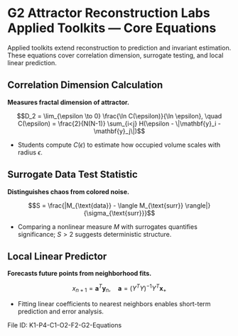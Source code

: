 # G2 Attractor Reconstruction Labs Applied Toolkits — Core Equations

Applied toolkits extend reconstruction to prediction and invariant estimation. These equations cover correlation dimension, surrogate testing, and local linear prediction.

## Correlation Dimension Calculation
**Measures fractal dimension of attractor.**

$$D_2 = \lim_{\epsilon \to 0} \frac{\ln C(\epsilon)}{\ln \epsilon}, \quad C(\epsilon) = \frac{2}{N(N-1)} \sum_{i<j} H(\epsilon - \|\mathbf{y}_i - \mathbf{y}_j\|)$$

- Students compute $C(\epsilon)$ to estimate how occupied volume scales with radius $\epsilon$.

## Surrogate Data Test Statistic
**Distinguishes chaos from colored noise.**

$$S = \frac{|M_{\text{data}} - \langle M_{\text{surr}} \rangle|}{\sigma_{\text{surr}}}$$

- Comparing a nonlinear measure $M$ with surrogates quantifies significance; $S>2$ suggests deterministic structure.

## Local Linear Predictor
**Forecasts future points from neighborhood fits.**

$$x_{n+1} = \mathbf{a}^T \mathbf{y}_n, \quad \mathbf{a} = (Y^T Y)^{-1} Y^T \mathbf{x}_{+}$$

- Fitting linear coefficients to nearest neighbors enables short-term prediction and error analysis.

File ID: K1-P4-C1-O2-F2-G2-Equations
